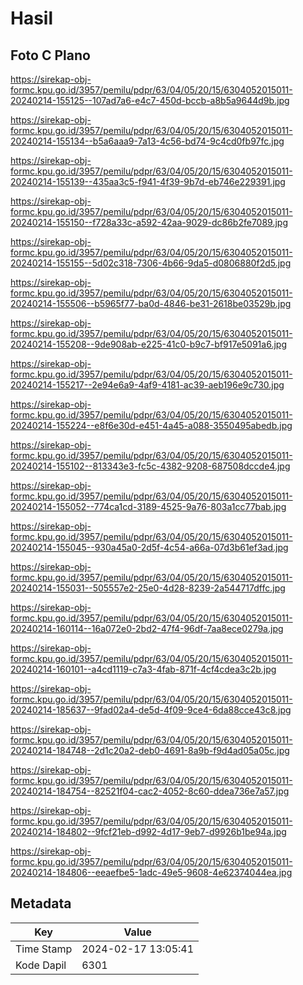 # Hasil

## Foto C Plano

https://sirekap-obj-formc.kpu.go.id/3957/pemilu/pdpr/63/04/05/20/15/6304052015011-20240214-155125--107ad7a6-e4c7-450d-bccb-a8b5a9644d9b.jpg

https://sirekap-obj-formc.kpu.go.id/3957/pemilu/pdpr/63/04/05/20/15/6304052015011-20240214-155134--b5a6aaa9-7a13-4c56-bd74-9c4cd0fb97fc.jpg

https://sirekap-obj-formc.kpu.go.id/3957/pemilu/pdpr/63/04/05/20/15/6304052015011-20240214-155139--435aa3c5-f941-4f39-9b7d-eb746e229391.jpg

https://sirekap-obj-formc.kpu.go.id/3957/pemilu/pdpr/63/04/05/20/15/6304052015011-20240214-155150--f728a33c-a592-42aa-9029-dc86b2fe7089.jpg

https://sirekap-obj-formc.kpu.go.id/3957/pemilu/pdpr/63/04/05/20/15/6304052015011-20240214-155155--5d02c318-7306-4b66-9da5-d0806880f2d5.jpg

https://sirekap-obj-formc.kpu.go.id/3957/pemilu/pdpr/63/04/05/20/15/6304052015011-20240214-155506--b5965f77-ba0d-4846-be31-2618be03529b.jpg

https://sirekap-obj-formc.kpu.go.id/3957/pemilu/pdpr/63/04/05/20/15/6304052015011-20240214-155208--9de908ab-e225-41c0-b9c7-bf917e5091a6.jpg

https://sirekap-obj-formc.kpu.go.id/3957/pemilu/pdpr/63/04/05/20/15/6304052015011-20240214-155217--2e94e6a9-4af9-4181-ac39-aeb196e9c730.jpg

https://sirekap-obj-formc.kpu.go.id/3957/pemilu/pdpr/63/04/05/20/15/6304052015011-20240214-155224--e8f6e30d-e451-4a45-a088-3550495abedb.jpg

https://sirekap-obj-formc.kpu.go.id/3957/pemilu/pdpr/63/04/05/20/15/6304052015011-20240214-155102--813343e3-fc5c-4382-9208-687508dccde4.jpg

https://sirekap-obj-formc.kpu.go.id/3957/pemilu/pdpr/63/04/05/20/15/6304052015011-20240214-155052--774ca1cd-3189-4525-9a76-803a1cc77bab.jpg

https://sirekap-obj-formc.kpu.go.id/3957/pemilu/pdpr/63/04/05/20/15/6304052015011-20240214-155045--930a45a0-2d5f-4c54-a66a-07d3b61ef3ad.jpg

https://sirekap-obj-formc.kpu.go.id/3957/pemilu/pdpr/63/04/05/20/15/6304052015011-20240214-155031--505557e2-25e0-4d28-8239-2a544717dffc.jpg

https://sirekap-obj-formc.kpu.go.id/3957/pemilu/pdpr/63/04/05/20/15/6304052015011-20240214-160114--16a072e0-2bd2-47f4-96df-7aa8ece0279a.jpg

https://sirekap-obj-formc.kpu.go.id/3957/pemilu/pdpr/63/04/05/20/15/6304052015011-20240214-160101--a4cd1119-c7a3-4fab-871f-4cf4cdea3c2b.jpg

https://sirekap-obj-formc.kpu.go.id/3957/pemilu/pdpr/63/04/05/20/15/6304052015011-20240214-185637--9fad02a4-de5d-4f09-9ce4-6da88cce43c8.jpg

https://sirekap-obj-formc.kpu.go.id/3957/pemilu/pdpr/63/04/05/20/15/6304052015011-20240214-184748--2d1c20a2-deb0-4691-8a9b-f9d4ad05a05c.jpg

https://sirekap-obj-formc.kpu.go.id/3957/pemilu/pdpr/63/04/05/20/15/6304052015011-20240214-184754--82521f04-cac2-4052-8c60-ddea736e7a57.jpg

https://sirekap-obj-formc.kpu.go.id/3957/pemilu/pdpr/63/04/05/20/15/6304052015011-20240214-184802--9fcf21eb-d992-4d17-9eb7-d9926b1be94a.jpg

https://sirekap-obj-formc.kpu.go.id/3957/pemilu/pdpr/63/04/05/20/15/6304052015011-20240214-184806--eeaefbe5-1adc-49e5-9608-4e62374044ea.jpg


## Metadata

| Key        | Value               |
| ---------- | ------------------- |
| Time Stamp | 2024-02-17 13:05:41 |
| Kode Dapil | 6301                |



